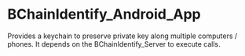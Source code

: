 # BChainIdentify_Android_App
Provides a keychain to preserve private key along multiple computers / phones. It depends on the BChainIdentify_Server to execute calls.
